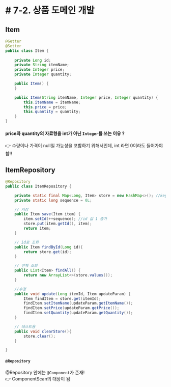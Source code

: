 # # 7-2. 상품 도메인 개발

## Item

``` java
@Getter
@Setter
public class Item {
  
    private Long id;
    private String itemName;
    private Integer price;
    private Integer quantity;

    public Item() {
    }

    public Item(String itemName, Integer price, Integer quantity) {
        this.itemName = itemName;
        this.price = price;
        this.quantity = quantity;
    }
}
```
#### price와 quantity의 자료형을 int가 아닌 ```Integer```를 쓰는 이유 ?  
👉 수량이나 가격이 null일 가능성을 포함하기 위해서인데, int 라면 0이라도 들어가야 함!!


## ItemRepository

``` java
@Repository
public class ItemRepository {

    private static final Map<Long, Item> store = new HashMap<>(); //key : id + value : Item 객체
    private static long sequence = 0L;

    // 저장
    public Item save(Item item) {
        item.setId(++sequence); //id 값 1 증가
        store.put(item.getId(), item);
        return item;
    }

    // id로 조회
    public Item findById(Long id){
        return store.get(id);
    }

    // 전체 조회
    public List<Item> findAll() {
        return new ArrayList<>(store.values());
    }

    //수정
    public void update(Long itemId, Item updateParam) {
        Item findItem = store.get(itemId);
        findItem.setItemName(updateParam.getItemName());
        findItem.setPrice(updateParam.getPrice());
        findItem.setQuantity(updateParam.getQuantity());
    }

    // 테스트용
    public void clearStore(){
        store.clear();
    }

}
```

#### ```@Repository```
@Repository 안에는 ```@Component```가 존재!  
👉 ComponentScan의 대상이 됨
